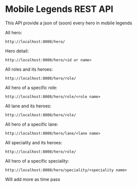 # Mobile Legends REST API
This API provide a json of (soon) every hero in mobile legends

All hero:
```
http://localhost:8000/hero/
```
Hero detail:
```
http://localhost:8000/hero/<id or name>
```
All roles and its heroes:
```
http://localhost:8000/hero/role/
```
All hero of a specific role:
```
http://localhost:8000/hero/role/<role name>
```
All lane and its heroes:
```
http://localhost:8000/hero/role/
```
All hero of a specific lane:
```
http://localhost:8000/hero/lane/<lane name>
```
All speciality and its heroes:
```
http://localhost:8000/hero/role/
```
All hero of a specific speciality:
```
http://localhost:8000/hero/speciality/<speciality name>
```

Will add more as time pass
